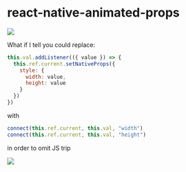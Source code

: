 # react-native-animated-props

  
![](https://cultofthepartyparrot.com/parrots/hd/parrot.gif)

What if I tell you could replace:

```javascript
this.val.addListener(({ value }) => {
  this.ref.current.setNativeProps({
    style: {
      width: value,
      height: value
    } 
  })
})
 ```
with
```javascript
connect(this.ref.current, this.val, "width")
connect(this.ref.current, this.val, "height")
```
in order to omit JS trip

![](https://cultofthepartyparrot.com/parrots/hd/fastparrot.gif)

